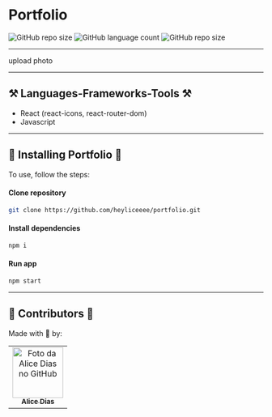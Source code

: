 # Portfolio

![GitHub repo size](https://img.shields.io/github/repo-size/heyliceeee/portfolio)
![GitHub language count](https://img.shields.io/github/languages/count/heyliceeee/portfolio)
![GitHub repo size](https://img.shields.io/github/repo-size/heyliceeee/portfolio)
___

upload photo
___

## ⚒️ Languages-Frameworks-Tools ⚒️
- React (react-icons, react-router-dom)
- Javascript
____

## 🚀 Installing Portfolio 🚀
To use, follow the steps:

#### Clone repository
```bash
git clone https://github.com/heyliceeee/portfolio.git
```

#### Install dependencies
```bash
npm i
```

#### Run app
```bash
npm start
```
___
 
## 🤝 Contributors 🤝
Made with 💜 by:

<table>
  <tr>
    <td align="center">
      <a href="#">
        <img src="https://github.com/heyliceeee.png" width="100px;" alt="Foto da Alice Dias no GitHub"/><br>
        <sub>
          <b>Alice Dias</b>
        </sub>
      </a>
    </td>
  </tr>
</table>
